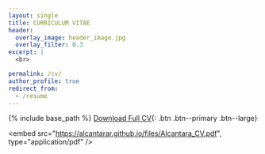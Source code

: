 ```yaml
---
layout: single
title: CURRICULUM VITAE
header:
  overlay_image: header_image.jpg
  overlay_filter: 0.3
excerpt: |
  <br>

permalink: /cv/
author_profile: true
redirect_from:
  - /resume
---
```


{% include base_path %}
[Download Full CV](http://alcantarar.github.io/files/Alcantara_CV.pdf){: .btn .btn--primary .btn--large}

<embed src="https://alcantarar.github.io/files/Alcantara_CV.pdf", type="application/pdf" />
